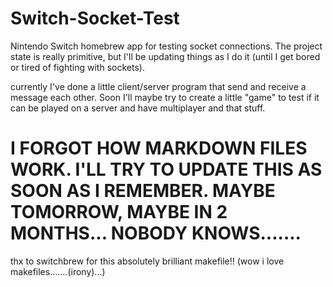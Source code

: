# Switch-Socket-Test
Nintendo Switch homebrew app for testing socket connections.
The project state is really primitive, but I'll be updating things as I do it (until I get bored or tired of fighting with sockets).

currently I've done a little client/server program that send and receive a message each other. Soon I'll maybe try to create a little "game" to test if it can be played on a server and have multiplayer and that stuff.



# I FORGOT HOW MARKDOWN FILES WORK. I'LL TRY TO UPDATE THIS AS SOON AS I REMEMBER. MAYBE TOMORROW, MAYBE IN 2 MONTHS... NOBODY KNOWS.......

thx to switchbrew for this absolutely brilliant makefile!! (wow i love makefiles.......(irony)...)

